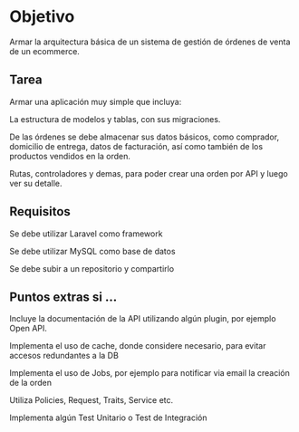 # Objetivo

Armar la arquitectura básica de un sistema de gestión de órdenes de venta de un ecommerce.

## Tarea

Armar una aplicación muy simple que incluya:

La estructura de modelos y tablas, con sus migraciones.

De las órdenes se debe almacenar sus datos básicos, como comprador, domicilio de entrega, datos de facturación, así como también de los productos vendidos en la orden.

Rutas, controladores y demas, para poder crear una orden por API y luego ver su detalle.

## Requisitos

Se debe utilizar Laravel como framework

Se debe utilizar MySQL como base de datos

Se debe subir a un repositorio y compartirlo

## Puntos extras si ...

Incluye la documentación de la API utilizando algún plugin, por ejemplo Open API.

Implementa el uso de cache, donde considere necesario, para evitar accesos redundantes a la DB

Implementa el uso de Jobs, por ejemplo para notificar via email la creación de la orden

Utiliza Policies, Request, Traits, Service etc.

Implementa algún Test Unitario o Test de Integración
